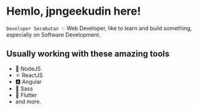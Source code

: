 # Hemlo, jpngeekudin here!

`Developer Serabutan ✨`
Web Developer, like to learn and build something, especially on Software Development.

## Usually working with these amazing tools
- 💎 NodeJS
- ⚛️ ReactJS
- 🅰️ Angular
- 🎨 Sass
- 🪽 Flutter
- and more.
